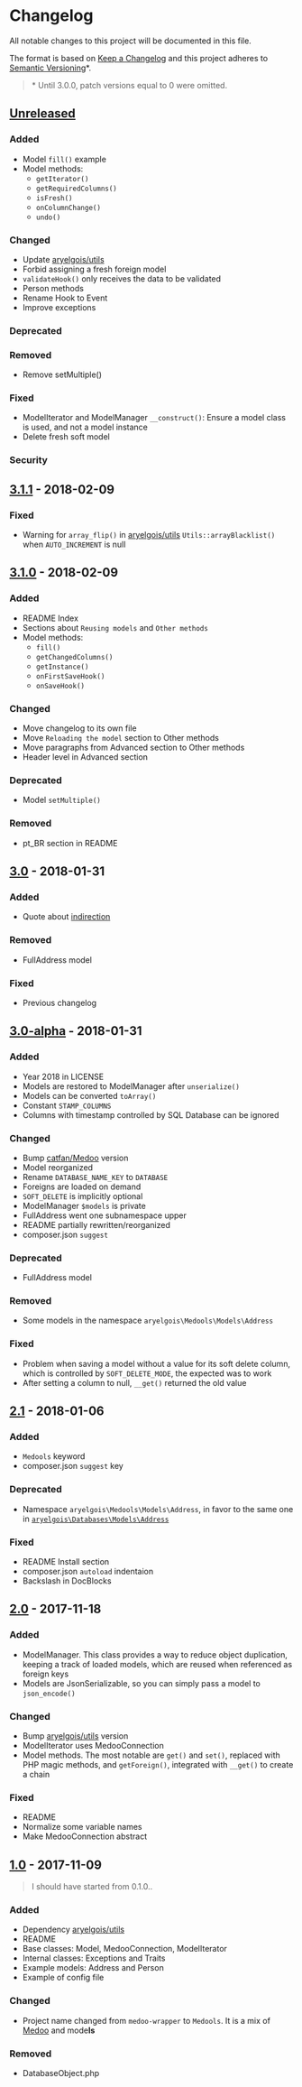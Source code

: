 # Changelog

All notable changes to this project will be documented in this file.

The format is based on [Keep a Changelog](http://keepachangelog.com/en/1.0.0/)
and this project adheres to [Semantic Versioning](http://semver.org/spec/v2.0.0.html)\*.

> \* Until 3.0.0, patch versions equal to 0 were omitted.


## [Unreleased]

### Added
- Model `fill()` example
- Model methods:
  - `getIterator()`
  - `getRequiredColumns()`
  - `isFresh()`
  - `onColumnChange()`
  - `undo()`

### Changed
- Update [aryelgois/utils]
- Forbid assigning a fresh foreign model
- `validateHook()` only receives the data to be validated
- Person methods
- Rename Hook to Event
- Improve exceptions

### Deprecated

### Removed
- Remove setMultiple()

### Fixed
- ModelIterator and ModelManager `__construct()`: Ensure a model class is used,
  and not a model instance
- Delete fresh soft model

### Security


## [3.1.1] - 2018-02-09

### Fixed
- Warning for `array_flip()` in [aryelgois/utils] `Utils::arrayBlacklist()` when
  `AUTO_INCREMENT` is null


## [3.1.0] - 2018-02-09

### Added
- README Index
- Sections about `Reusing models` and `Other methods`
- Model methods:
  - `fill()`
  - `getChangedColumns()`
  - `getInstance()`
  - `onFirstSaveHook()`
  - `onSaveHook()`

### Changed
- Move changelog to its own file
- Move `Reloading the model` section to Other methods
- Move paragraphs from Advanced section to Other methods
- Header level in Advanced section

### Deprecated
- Model `setMultiple()`

### Removed
- pt_BR section in README


## [3.0] - 2018-01-31

### Added
- Quote about [indirection]

### Removed
- FullAddress model

### Fixed
- Previous changelog


## [3.0-alpha] - 2018-01-31

### Added
- Year 2018 in LICENSE
- Models are restored to ModelManager after `unserialize()`
- Models can be converted `toArray()`
- Constant `STAMP_COLUMNS`
- Columns with timestamp controlled by SQL Database can be ignored

### Changed
- Bump [catfan/Medoo] version
- Model reorganized
- Rename `DATABASE_NAME_KEY` to `DATABASE`
- Foreigns are loaded on demand
- `SOFT_DELETE` is implicitly optional
- ModelManager `$models` is private
- FullAddress went one subnamespace upper
- README partially rewritten/reorganized
- composer.json `suggest`

### Deprecated
- FullAddress model

### Removed
- Some models in the namespace `aryelgois\Medools\Models\Address`

### Fixed
- Problem when saving a model without a value for its soft delete column, which
  is controlled by `SOFT_DELETE_MODE`, the expected was to work
- After setting a column to null, `__get()` returned the old value


## [2.1] - 2018-01-06

### Added
- `Medools` keyword
- composer.json `suggest` key

### Deprecated
- Namespace `aryelgois\Medools\Models\Address`, in favor to the same one in
  [`aryelgois\Databases\Models\Address`][aryelgois/databases]

### Fixed
- README Install section
- composer.json `autoload` indentaion
- Backslash in DocBlocks


## [2.0] - 2017-11-18

### Added
- ModelManager. This class provides a way to reduce object duplication, keeping
  a track of loaded models, which are reused when referenced as foreign keys
- Models are JsonSerializable, so you can simply pass a model to `json_encode()`

### Changed
- Bump [aryelgois/utils] version
- ModelIterator uses MedooConnection
- Model methods. The most notable are `get()` and `set()`, replaced with PHP
  magic methods, and `getForeign()`, integrated with `__get()` to create a chain

### Fixed
- README
- Normalize some variable names
- Make MedooConnection abstract


## [1.0] - 2017-11-09

> I should have started from 0.1.0..

### Added
- Dependency [aryelgois/utils]
- README
- Base classes: Model, MedooConnection, ModelIterator
- Internal classes: Exceptions and Traits
- Example models: Address and Person
- Example of config file

### Changed
- Project name changed from `medoo-wrapper` to `Medools`. It is a mix of
  [Medoo][catfan/Medoo] and mode**ls**

### Removed
- DatabaseObject.php


[Unreleased]: https://github.com/aryelgois/Medools/compare/v3.1.1...develop
[3.1.1]: https://github.com/aryelgois/Medools/compare/v3.1.0...v3.1.1
[3.1.0]: https://github.com/aryelgois/Medools/compare/v3.0...v3.1.0
[3.0]: https://github.com/aryelgois/Medools/compare/v3.0-alpha...v3.0
[3.0-alpha]: https://github.com/aryelgois/Medools/compare/v2.1...v3.0-alpha
[2.1]: https://github.com/aryelgois/Medools/compare/v2.0...v2.1
[2.0]: https://github.com/aryelgois/Medools/compare/v1.0...v2.0
[1.0]: https://github.com/aryelgois/Medools/compare/2816a9e56507e333744aaedb2e7898bd423e4211...v1.0

[aryelgois/databases]: https://github.com/aryelgois/databases
[aryelgois/utils]: https://github.com/aryelgois/utils
[catfan/Medoo]: https://github.com/catfan/Medoo

[indirection]: https://en.wikipedia.org/wiki/Indirection
